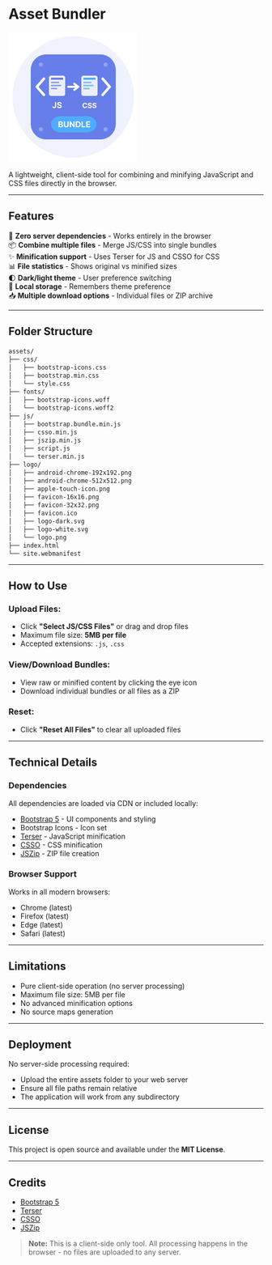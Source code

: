 # Asset Bundler

![Logo](/assets/logo/logo.png)

A lightweight, client-side tool for combining and minifying JavaScript and CSS files directly in the browser.

---

## Features

🚀 **Zero server dependencies** - Works entirely in the browser  
📦 **Combine multiple files** - Merge JS/CSS into single bundles  
✨ **Minification support** - Uses Terser for JS and CSSO for CSS  
📊 **File statistics** - Shows original vs minified sizes  
🌓 **Dark/light theme** - User preference switching  
💾 **Local storage** - Remembers theme preference  
📥 **Multiple download options** - Individual files or ZIP archive  

---

## Folder Structure

```
assets/
├── css/
│   ├── bootstrap-icons.css
│   ├── bootstrap.min.css
│   └── style.css
├── fonts/
│   ├── bootstrap-icons.woff
│   └── bootstrap-icons.woff2
├── js/
│   ├── bootstrap.bundle.min.js
│   ├── csso.min.js
│   ├── jszip.min.js
│   ├── script.js
│   └── terser.min.js
├── logo/
│   ├── android-chrome-192x192.png
│   ├── android-chrome-512x512.png
│   ├── apple-touch-icon.png
│   ├── favicon-16x16.png
│   ├── favicon-32x32.png
│   ├── favicon.ico
│   ├── logo-dark.svg
│   ├── logo-white.svg
│   └── logo.png
├── index.html
└── site.webmanifest
```

---

## How to Use

### Upload Files:
- Click **"Select JS/CSS Files"** or drag and drop files
- Maximum file size: **5MB per file**
- Accepted extensions: `.js`, `.css`

### View/Download Bundles:
- View raw or minified content by clicking the eye icon
- Download individual bundles or all files as a ZIP

### Reset:
- Click **"Reset All Files"** to clear all uploaded files

---

## Technical Details

### Dependencies

All dependencies are loaded via CDN or included locally:
- [Bootstrap 5](https://getbootstrap.com/) - UI components and styling
- Bootstrap Icons - Icon set
- [Terser](https://terser.org/) - JavaScript minification
- [CSSO](https://github.com/css/csso) - CSS minification
- [JSZip](https://stuk.github.io/jszip/) - ZIP file creation

### Browser Support

Works in all modern browsers:
- Chrome (latest)
- Firefox (latest)
- Edge (latest)
- Safari (latest)

---

## Limitations

- Pure client-side operation (no server processing)
- Maximum file size: 5MB per file
- No advanced minification options
- No source maps generation

---

## Deployment

No server-side processing required:
- Upload the entire assets folder to your web server
- Ensure all file paths remain relative
- The application will work from any subdirectory

---

## License

This project is open source and available under the **MIT License**.

---

## Credits

- [Bootstrap 5](https://getbootstrap.com/)
- [Terser](https://terser.org/)
- [CSSO](https://github.com/css/csso)
- [JSZip](https://stuk.github.io/jszip/)

> **Note:** This is a client-side only tool. All processing happens in the browser - no files are uploaded to any server.